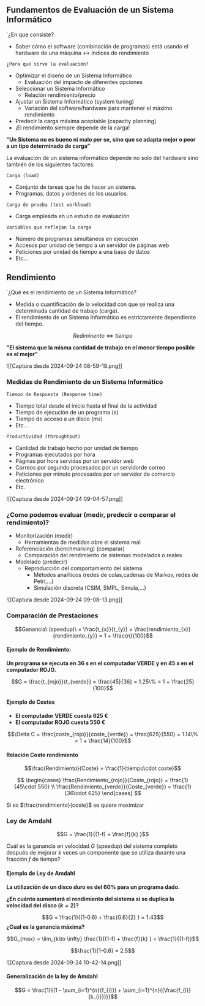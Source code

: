 ## Fundamentos de Evaluación de un Sistema Informático

`¿En que consiste?

- Saber cómo el software (combinación de programas) está usando el hardware de una máquina <-> índices de rendimiento

`¿Para que sirve la evaluación?`

- Optimizar el diseño de un Sistema Informático 
    - Evaluación del impacto de diferentes opciones 
- Seleccionar un Sistema Informático 
	- Relación rendimiento/precio 
- Ajustar un Sistema Informático (system tuning) 
	- Variación del software/hardware para mantener el máximo rendimiento 
- Predecir la carga máxima aceptable (capacity planning) 
- ¡El rendimiento siempre depende de la carga!


**“Un Sistema no es bueno ni malo per se, sino que se adapta mejor o peor a un tipo determinado de carga”**

La evaluación de un sistema informático depende no solo del hardware sino también de los siguientes factores:

`Carga (load)`
- Conjunto de tareas que ha de hacer un sistema.
- Programas, datos y ordenes de los usuarios. 

`Carga de prueba (test workload)`
- Carga empleada  en un estudio de evaluación

`Variables que reflejan la carga`
- Número de programas simultáneos en ejecución 
- Accesos por unidad de tiempo a un servidor de páginas web 
- Peticiones por unidad de tiempo a una base de datos 
- Etc...


## Rendimiento

`¿Qué es el rendimiento de un Sistema Informático?

- Medida o cuantificación de la velocidad con que se realiza una determinada cantidad de trabajo (carga).
- El rendimiento de un Sistema Informático es estrictamente dependiente del tiempo.

$$Rediminento \Leftrightarrow tiempo$$


**"El sistema que la misma cantidad de trabajo en el menor tiempo posible es el mejor"**

![[Captura desde 2024-09-24 08-59-18.png]]

### Medidas de Rendimiento de un Sistema Informático

`Tiempo de Respuesta (Response time)`
- Tiempo total desde el inicio hasta el final de la actividad
- Tiempo de ejecución de un programa $(s)$
- Tiempo de acceso a un disco $(ms)$
- Etc...

`Productividad (throughtput)`
- Cantidad de trabajo hecho por unidad de tiempo 
- Programas ejecutados por hora 
- Páginas por hora servidas por un servidor web 
- Correos por segundo procesados por un servidorde correo 
- Peticiones por minuto procesados por un servidor de comercio electrónico 
- Etc.

![[Captura desde 2024-09-24 09-04-57.png]]


### ¿Como podemos evaluar (medir, predecir o comparar el rendimiento)?

- Monitorización (medir) 
	- Herramientas de medidas obre el sistema real 
- Referenciación (benchmarking) (comparar) 
	- Comparación del rendimiento de sistemas modelados o reales 
- Modelado (predecir) 
	- Reproducción del comportamiento del sistema 
		- Métodos analíticos (redes de colas,cadenas de Markov, redes de Petri,...) 
		- Simulación discreta (CSIM, SMPL, Simula,...)


![[Captura desde 2024-09-24 09-08-13.png]]



### Comparación de Prestaciones

$$Ganancia\ (speedup)\  = \frac{t_{x}}{t_{y}} = \frac{rendimiento_{x}}{rendimiento_{y}} = 1 + \frac{n}{100}$$

#### Ejemplo de Rendimiento:

**Un programa se ejecuta en 36 $s$ en el computador VERDE y en 45 $s$ en el computador ROJO.**

$$G = \frac{t_{rojo}}{t_{verde}} = \frac{45}{36} = 1.25\% = 1 + \frac{25}{100}$$

#### Ejemplo de Costes

- **El computador VERDE cuesta 625 €**
- **El computador ROJO cuesta 550 €**

$$\Delta C = \frac{coste_{rojo}}{coste_{verde}} = \frac{625}{550} = 1.14\% = 1 + \frac{14}{100}$$


#### Relación Coste rendimiento

$$\frac{Rendimiento}{Coste} =  \frac{1}{tiempo\cdot coste}$$

$$
\begin{cases} 
    \frac{Rendimiento_{rojo}}{Coste_{rojo}} =  \frac{1}{45\cdot 550} \\
    \frac{Rendimiento_{verde}}{Coste_{verde}} =  \frac{1}{36\cdot 625} 
\end{cases}
$$

Si es $\frac{rendimiento}{coste}$ se quiere maximizar



### Ley de Amdahl

$$G = \frac{1}{(1-f) + \frac{f}{k} }$$

Cuál es la ganancia en velocidad $G$ (speedup) del sistema completo después de mejorar $k$ veces un componente que se utiliza durante una fracción $f$ de tiempo?


#### Ejemplo de Ley de Amdahl

**La utilización de un disco duro es del 60% para un programa dado.**

**¿En cuánto aumentará el rendimiento del sistema si se duplica la velocidad del disco $(k=2)$?**

$$G = \frac{1}{(1-0.6) + \frac{0.6}{2} } = 1.43$$
**¿Cual es la ganancia máxima?**


$$G_{max} = \lim_{k\to \infty} \frac{1}{(1-f) + \frac{f}{k} }  = \frac{1}{(1-f)}$$

$$\frac{1}{1-0.6} = 2.5$$


![[Captura desde 2024-09-24 10-42-14.png]]


#### Generalización de la ley de Amdahl


$$G = \frac{1}{(1 - \sum_{i=1}^{n}{f_{i}}) + \sum_{i=1}^{n}{(\frac{f_{i}}{k_{i}})}}$$




